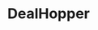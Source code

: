 ---
title: DealHopper
description: DealHopper is a smartphone price comparator made with Django. Learning purposes.
techStack: [Django, BeautifulSoup, Whoosh]
license: MIT License
repositoryOwner: javsanmar5
---